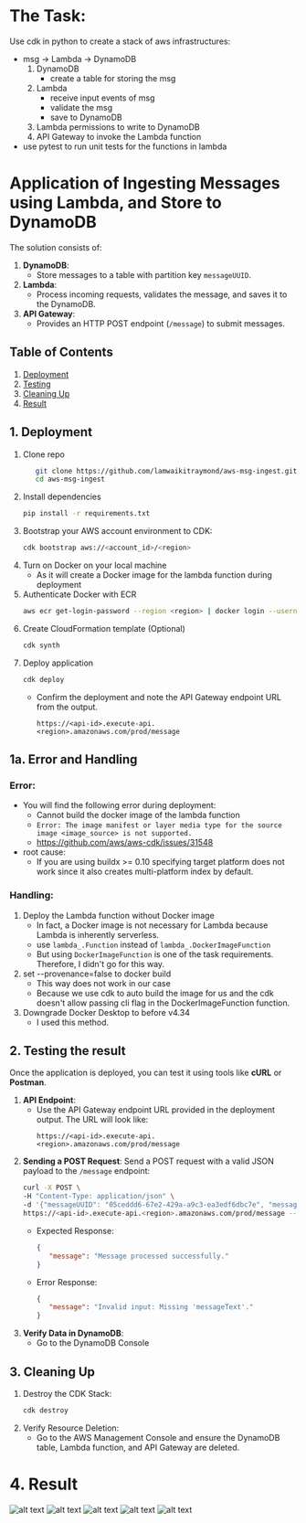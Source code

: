 # The Task:
Use cdk in python to create a stack of aws infrastructures:
- msg -> Lambda -> DynamoDB
    1. DynamoDB
        - create a table for storing the msg
    2. Lambda
        - receive input events of msg
        - validate the msg
        - save to DynamoDB
    3. Lambda permissions to write to DynamoDB
    4. API Gateway to invoke the Lambda function
- use pytest to run unit tests for the functions in lambda

# Application of Ingesting Messages using Lambda, and Store to DynamoDB
The solution consists of:
1. **DynamoDB**:
   - Store messages to a table with partition key `messageUUID`.
2. **Lambda**:
   - Process incoming requests, validates the message, and saves it to the DynamoDB.
3. **API Gateway**:
   - Provides an HTTP POST endpoint (`/message`) to submit messages.

## Table of Contents
1. [Deployment](#1-deployment)
2. [Testing](#2-testing-the-result)
3. [Cleaning Up](#3-cleaning-up)
4. [Result](#4-result)

## 1. Deployment
1. Clone repo
   ```bash
      git clone https://github.com/lamwaikitraymond/aws-msg-ingest.git
      cd aws-msg-ingest
   ```
2. Install dependencies
   ```bash
   pip install -r requirements.txt
   ```
3. Bootstrap your AWS account environment to CDK:
   ```bash
   cdk bootstrap aws://<account_id>/<region>
   ```
3. Turn on Docker on your local machine
   - As it will create a Docker image for the lambda function during deployment
4. Authenticate Docker with ECR
   ```bash
   aws ecr get-login-password --region <region> | docker login --username AWS --password-stdin <account_id>.dkr.ecr.<region>.amazonaws.com
   ```
5. Create CloudFormation template (Optional)
   ```bash
   cdk synth
   ```
6. Deploy application
   ```bash
   cdk deploy
   ```
   - Confirm the deployment and note the API Gateway endpoint URL from the output.
      ```
      https://<api-id>.execute-api.<region>.amazonaws.com/prod/message
      ```
## 1a. Error and Handling
### Error:
- You will find the following error during deployment:
   - Cannot build the docker image of the lambda function
   - `Error: The image manifest or layer media type for the source image <image_source> is not supported.`
   - https://github.com/aws/aws-cdk/issues/31548
- root cause:
   - If you are using buildx >= 0.10 specifying target platform does not work since it also creates multi-platform index by default.
### Handling:
   1. Deploy the Lambda function without Docker image
      - In fact, a Docker image is not necessary for Lambda because Lambda is inherently serverless.
      - use `lambda_.Function` instead of `lambda_.DockerImageFunction`
      - But using `DockerImageFunction` is one of the task requirements. Therefore, I didn't go for this way.
   2. set --provenance=false to docker build
      - This way does not work in our case
      - Because we use cdk to auto build the image for us and the cdk doesn't allow passing cli flag in the DockerImageFunction function.
   3. Downgrade Docker Desktop to before v4.34
      - I used this method.

## 2. Testing the result
Once the application is deployed, you can test it using tools like **cURL** or **Postman**.
1. **API Endpoint**:
   - Use the API Gateway endpoint URL provided in the deployment output. The URL will look like:
      ```
      https://<api-id>.execute-api.<region>.amazonaws.com/prod/message
      ```
2. **Sending a POST Request**:
   Send a POST request with a valid JSON payload to the `/message` endpoint:
   ```bash
   curl -X POST \
   -H "Content-Type: application/json" \
   -d '{"messageUUID": "05ceddd6-67e2-429a-a9c3-ea3edf6dbc7e", "messageText": "10 < Test message < 100. It should be valid", "messageDatetime": "2025-01-24 18:04:01"}' \
   https://<api-id>.execute-api.<region>.amazonaws.com/prod/message --ssl-no-revoke
   ```
   - Expected Response:
      ```json
      {
         "message": "Message processed successfully."
      }
      ```
   - Error Response:
      ```json
      {
         "message": "Invalid input: Missing 'messageText'."
      }
      ```
3. **Verify Data in DynamoDB**:
   - Go to the DynamoDB Console

## 3. Cleaning Up
1. Destroy the CDK Stack:
   ```bash
   cdk destroy
   ```
2. Verify Resource Deletion:
   - Go to the AWS Management Console and ensure the DynamoDB table, Lambda function, and API Gateway are deleted.

# 4. Result
![alt text](image-1.png)
![alt text](image-2.png)
![alt text](image-3.png)
![alt text](image-4.png)
![alt text](image-5.png)